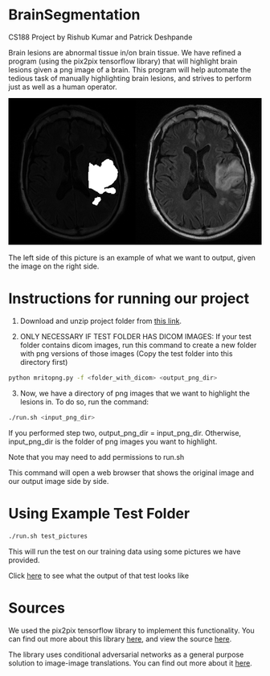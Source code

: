 # BrainSegmentation
CS188 Project by Rishub Kumar and Patrick Deshpande

Brain lesions are abnormal tissue in/on brain tissue. We have refined a program (using the pix2pix tensorflow library) that will highlight brain lesions given a png image of a brain. This program will help automate the tedious task of manually highlighting brain lesions, and strives to perform just as well as a human operator.

<img src="pics/2_IM-0001-0016-0001.dcm.png" width="900px"/>

The left side of this picture is an example of what we want to output, given the image on the right side.

# Instructions for running our project

1) Download and unzip project folder from <a href = "https://ucla.box.com/s/nwk3io3hbf8yi8n20wult32qqlcnjusv">this link</a>.

2) ONLY NECESSARY IF TEST FOLDER HAS DICOM IMAGES: If your test folder contains dicom images, run this command to create a new folder with png versions of those images (Copy the test folder into this directory first)

```sh
python mritopng.py -f <folder_with_dicom> <output_png_dir>
```

3) Now, we have a directory of png images that we want to highlight the lesions in. To do so, run the command:

```sh
./run.sh <input_png_dir>
```

If you performed step two, output_png_dir = input_png_dir. Otherwise, input_png_dir is the folder of png images you want to highlight.

Note that you may need to add permissions to run.sh

This command will open a web browser that shows the original image and our output image side by side.


# Using Example Test Folder

```sh
./run.sh test_pictures
```
This will run the test on our training data using some pictures we have provided.

Click <a href="c_test/index.html">here</a> to see what the output of that test looks like

# Sources

We used the pix2pix tensorflow library to implement this functionality. You can find out more about this library <a href = "https://affinelayer.com/pix2pix/">here</a>, and view the source <a href = "https://github.com/affinelayer/pix2pix-tensorflow">here</a>.

The library uses conditional adversarial networks as a general purpose solution to image-image translations. You can find out more about it <a href = "https://arxiv.org/pdf/1611.07004v1.pdf">here</a>.
